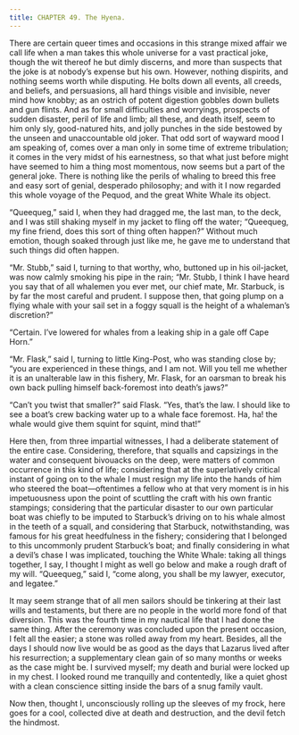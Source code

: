 ```yaml
---
title: CHAPTER 49. The Hyena.
---
```


There are certain queer times and occasions in this strange mixed affair we call life when a man takes this whole universe for a vast practical joke, though the wit thereof he but dimly discerns, and more than suspects that the joke is at nobody’s expense but his own. However, nothing dispirits, and nothing seems worth while disputing. He bolts down all events, all creeds, and beliefs, and persuasions, all hard things visible and invisible, never mind how knobby; as an ostrich of potent digestion gobbles down bullets and gun flints. And as for small difficulties and worryings, prospects of sudden disaster, peril of life and limb; all these, and death itself, seem to him only sly, good-natured hits, and jolly punches in the side bestowed by the unseen and unaccountable old joker. That odd sort of wayward mood I am speaking of, comes over a man only in some time of extreme tribulation; it comes in the very midst of his earnestness, so that what just before might have seemed to him a thing most momentous, now seems but a part of the general joke. There is nothing like the perils of whaling to breed this free and easy sort of genial, desperado philosophy; and with it I now regarded this whole voyage of the Pequod, and the great White Whale its object.

“Queequeg,” said I, when they had dragged me, the last man, to the deck, and I was still shaking myself in my jacket to fling off the water; “Queequeg, my fine friend, does this sort of thing often happen?” Without much emotion, though soaked through just like me, he gave me to understand that such things did often happen.

“Mr. Stubb,” said I, turning to that worthy, who, buttoned up in his oil-jacket, was now calmly smoking his pipe in the rain; “Mr. Stubb, I think I have heard you say that of all whalemen you ever met, our chief mate, Mr. Starbuck, is by far the most careful and prudent. I suppose then, that going plump on a flying whale with your sail set in a foggy squall is the height of a whaleman’s discretion?”

“Certain. I’ve lowered for whales from a leaking ship in a gale off Cape Horn.”

“Mr. Flask,” said I, turning to little King-Post, who was standing close by; “you are experienced in these things, and I am not. Will you tell me whether it is an unalterable law in this fishery, Mr. Flask, for an oarsman to break his own back pulling himself back-foremost into death’s jaws?”

“Can’t you twist that smaller?” said Flask. “Yes, that’s the law. I should like to see a boat’s crew backing water up to a whale face foremost. Ha, ha! the whale would give them squint for squint, mind that!”

Here then, from three impartial witnesses, I had a deliberate statement of the entire case. Considering, therefore, that squalls and capsizings in the water and consequent bivouacks on the deep, were matters of common occurrence in this kind of life; considering that at the superlatively critical instant of going on to the whale I must resign my life into the hands of him who steered the boat—oftentimes a fellow who at that very moment is in his impetuousness upon the point of scuttling the craft with his own frantic stampings; considering that the particular disaster to our own particular boat was chiefly to be imputed to Starbuck’s driving on to his whale almost in the teeth of a squall, and considering that Starbuck, notwithstanding, was famous for his great heedfulness in the fishery; considering that I belonged to this uncommonly prudent Starbuck’s boat; and finally considering in what a devil’s chase I was implicated, touching the White Whale: taking all things together, I say, I thought I might as well go below and make a rough draft of my will. “Queequeg,” said I, “come along, you shall be my lawyer, executor, and legatee.”

It may seem strange that of all men sailors should be tinkering at their last wills and testaments, but there are no people in the world more fond of that diversion. This was the fourth time in my nautical life that I had done the same thing. After the ceremony was concluded upon the present occasion, I felt all the easier; a stone was rolled away from my heart. Besides, all the days I should now live would be as good as the days that Lazarus lived after his resurrection; a supplementary clean gain of so many months or weeks as the case might be. I survived myself; my death and burial were locked up in my chest. I looked round me tranquilly and contentedly, like a quiet ghost with a clean conscience sitting inside the bars of a snug family vault.

Now then, thought I, unconsciously rolling up the sleeves of my frock, here goes for a cool, collected dive at death and destruction, and the devil fetch the hindmost.